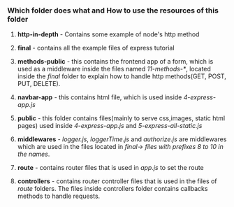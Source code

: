 ### Which folder does what and How to use the resources of this folder

1. **http-in-depth** - Contains some example of node\'s http method

2. **final** - contains all the example files of express tutorial

3. **methods-public** - this contains the frontend app of a form, which is used as a middleware inside the files named  *11-methods-\**, located inside the *final* folder to explain how to handle http methods(GET, POST, PUT, DELETE).

4. **navbar-app** - this contains html file, which is used inside  *4-express-app.js*

5. **public** - this folder contains files(mainly to serve css,images, static html pages) used inside  *4-express-app.js* and  *5-express-all-static.js*

6. **middlewares** - *logger.js*,  *loggerTime.js* and  *authorize.js* are middlewares which are used in the files located in *final*-> *files with prefixes 8 to 10 in the names*.

7. **route** - contains router files that is used in *app.js* to set the route

8. **controllers** - contains router controller files that is used in the files of *route* folders. The files inside controllers folder contains callbacks methods to handle requests.
